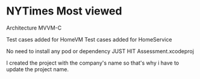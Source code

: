 # NYTimes Most viewed 

Architecture 
MVVM-C

Test cases added for HomeVM
Test cases added for HomeService

No need to install any pod or dependency
JUST HIT Assessment.xcodeproj

I created the project with the company's name so that's why i have to update the project name.  
